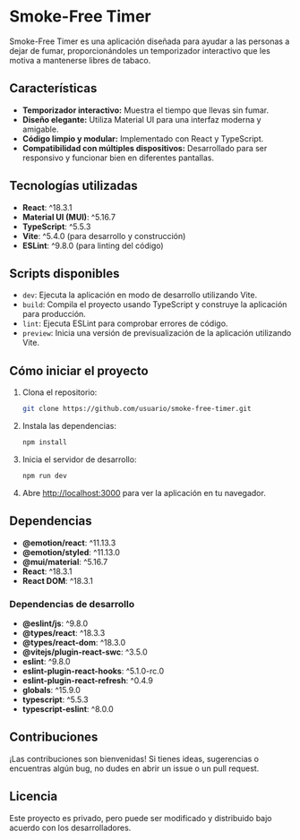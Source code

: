 # Smoke-Free Timer

Smoke-Free Timer es una aplicación diseñada para ayudar a las personas a dejar de fumar, proporcionándoles un temporizador interactivo que les motiva a mantenerse libres de tabaco.

## Características

- **Temporizador interactivo:** Muestra el tiempo que llevas sin fumar.
- **Diseño elegante:** Utiliza Material UI para una interfaz moderna y amigable.
- **Código limpio y modular:** Implementado con React y TypeScript.
- **Compatibilidad con múltiples dispositivos:** Desarrollado para ser responsivo y funcionar bien en diferentes pantallas.

## Tecnologías utilizadas

- **React**: ^18.3.1
- **Material UI (MUI)**: ^5.16.7
- **TypeScript**: ^5.5.3
- **Vite**: ^5.4.0 (para desarrollo y construcción)
- **ESLint**: ^9.8.0 (para linting del código)
  
## Scripts disponibles

- `dev`: Ejecuta la aplicación en modo de desarrollo utilizando Vite.
- `build`: Compila el proyecto usando TypeScript y construye la aplicación para producción.
- `lint`: Ejecuta ESLint para comprobar errores de código.
- `preview`: Inicia una versión de previsualización de la aplicación utilizando Vite.

## Cómo iniciar el proyecto

1. Clona el repositorio:
    ```bash
    git clone https://github.com/usuario/smoke-free-timer.git
    ```

2. Instala las dependencias:
    ```bash
    npm install
    ```

3. Inicia el servidor de desarrollo:
    ```bash
    npm run dev
    ```

4. Abre [http://localhost:3000](http://localhost:3000) para ver la aplicación en tu navegador.

## Dependencias

- **@emotion/react**: ^11.13.3
- **@emotion/styled**: ^11.13.0
- **@mui/material**: ^5.16.7
- **React**: ^18.3.1
- **React DOM**: ^18.3.1

### Dependencias de desarrollo

- **@eslint/js**: ^9.8.0
- **@types/react**: ^18.3.3
- **@types/react-dom**: ^18.3.0
- **@vitejs/plugin-react-swc**: ^3.5.0
- **eslint**: ^9.8.0
- **eslint-plugin-react-hooks**: ^5.1.0-rc.0
- **eslint-plugin-react-refresh**: ^0.4.9
- **globals**: ^15.9.0
- **typescript**: ^5.5.3
- **typescript-eslint**: ^8.0.0

## Contribuciones

¡Las contribuciones son bienvenidas! Si tienes ideas, sugerencias o encuentras algún bug, no dudes en abrir un issue o un pull request.

## Licencia

Este proyecto es privado, pero puede ser modificado y distribuido bajo acuerdo con los desarrolladores.
